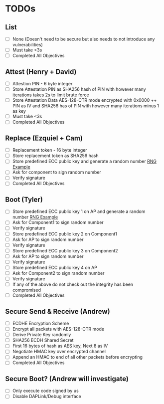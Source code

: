 # TODOs

## List

- [ ] None (Doesn't need to be secure but also needs to not introduce any vulnerabilities)
- [ ] Must take <3s
- [ ] Completed All Objectives

## Attest (Henry + David)

- [ ] Attestion PIN - 6 byte integer
- [ ] Store Attestation PIN as SHA256 hash of PIN with however many iterations takes 2s to limit brute force
- [ ] Store Attestation Data AES-128-CTR mode encrypted with 0x0000 ++ PIN as IV and SHA256 has of PIN with however many iterations minus 1 as key
- [ ] Must take <3s
- [ ] Completed All Objectives

## Replace (Ezquiel + Cam)

- [ ] Replacement token - 16 byte integer
- [ ] Store replacement token as SHA256 hash
- [ ] Store predefined ECC public key and generate a random number [RNG Example](https://github.com/Analog-Devices-MSDK/msdk/tree/e20c2cfe54f3d8880d29c11390700840e7e7ba27/Examples/MAX78000/TRNG)
- [ ] Ask for component to sign random number
- [ ] Verify signature
- [ ] Completed All Objectives

## Boot (Tyler)

- [ ] Store predefined ECC public key 1 on AP and generate a random number [RNG Example](https://github.com/Analog-Devices-MSDK/msdk/tree/e20c2cfe54f3d8880d29c11390700840e7e7ba27/Examples/MAX78000/TRNG)
- [ ] Ask for Component1 to sign random number
- [ ] Verify signature
- [ ] Store predefined ECC public key 2 on Component1
- [ ] Ask for AP to sign random number
- [ ] Verify signature
- [ ] Store predefined ECC public key 3 on Component2
- [ ] Ask for AP to sign random number
- [ ] Verify signature
- [ ] Store predefined ECC public key 4 on AP
- [ ] Ask for Component2 to sign random number
- [ ] Verify signature
- [ ] If any of the above do not check out the integrity has been compromised
- [ ] Completed All Objectives

## Secure Send & Receive (Andrew)

- [ ] ECDHE Encryption Scheme
- [ ] Encrypt all packets with AES-128-CTR mode
- [ ] Derive Private Key randomly
- [ ] SHA256 ECDH Shared Secret
- [ ] First 16 bytes of hash as AES key, Next 8 as IV
- [ ] Negotiate HMAC key over encrypted channel
- [ ] Append an HMAC to end of all other packets before encrypting
- [ ] Completed All Objectives

## Secure Boot? (Andrew will investigate)

- [ ] Only execute code signed by us
- [ ] Disable DAPLink/Debug interface
